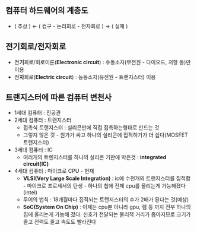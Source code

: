 ## 컴퓨터 하드웨어의 계층도

- ( 추상 ) ← ( 컴구 - 논리회로 - 전자회로 ) → ( 실재 )

## 전기회로/전자회로

- 전**기**회로/회로이론(**Electronic circuit**) : 수동소자(무전원 - 다이오드, 저항 등)만 이용
- 전**자**회로(**Electric circuit**) : 능동소자(유전원 - 트랜지스터) 이용

## 트랜지스터에 따른 컴퓨터 변천사

- 1세대 컴퓨터 : 진공관
- 2세대 컴퓨터 : 트랜지스터
	- 접촉식 트랜지스터 : 실리콘판에 직접 접촉하는형태로 만드는 것
	- 그렇지 않은 것 - 원가가 싸고 하나의 실리콘에 집적하기가 더 쉽다(MOSFET 트랜지스터)
- 3세대 컴퓨터 : IC
	- 여러개의 트렌지스터를 하나의 실리콘 기판에 박은것 : **integrated circuit(IC)**
- 4세대 컴퓨터 : 마이크로 CPU - 현재
	- **VLSI(Very Large Scale Integration)** : ic에 수천개의 트랜지스터를 집적함 - 마이크로 프로세서의 탄생 - 하나의 칩에 전체 cpu를 올리는게 가능해졌다(intel)
	- 무어의 법칙 : 18개월마다 집적되는 트랜지스터의 수가 2배가 된다는 것(예상)
	- **SoC(System On Chip)** : 이제는 cpu뿐 아니라 gpu, 램 등 까지 전부 하나의 칩에 올리는게 가능해 졌다. 신호가 전달되는 물리적 거리가 좁아지므로 크기가 줄고 전력도 줄고 속도도 빨라진다